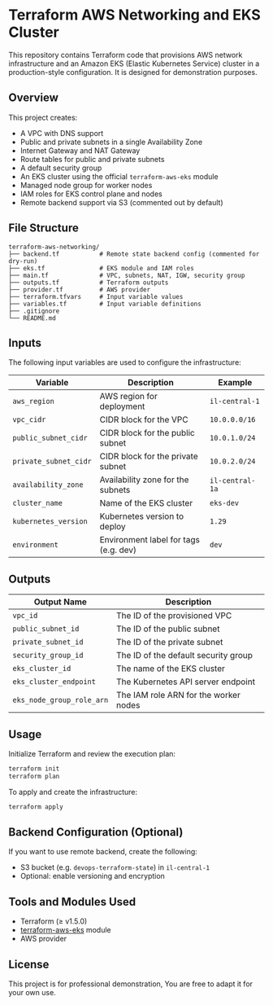 # Terraform AWS Networking and EKS Cluster

This repository contains Terraform code that provisions AWS network infrastructure and an Amazon EKS (Elastic Kubernetes Service) cluster in a production-style configuration. It is designed for demonstration purposes.

## Overview

This project creates:

- A VPC with DNS support
- Public and private subnets in a single Availability Zone
- Internet Gateway and NAT Gateway
- Route tables for public and private subnets
- A default security group
- An EKS cluster using the official `terraform-aws-eks` module
- Managed node group for worker nodes
- IAM roles for EKS control plane and nodes
- Remote backend support via S3 (commented out by default)

## File Structure

```
terraform-aws-networking/
├── backend.tf           # Remote state backend config (commented for dry-run)
├── eks.tf               # EKS module and IAM roles
├── main.tf              # VPC, subnets, NAT, IGW, security group
├── outputs.tf           # Terraform outputs
├── provider.tf          # AWS provider
├── terraform.tfvars     # Input variable values
├── variables.tf         # Input variable definitions
├── .gitignore
└── README.md
```

## Inputs

The following input variables are used to configure the infrastructure:

| Variable              | Description                              | Example           |
|-----------------------|------------------------------------------|-------------------|
| `aws_region`          | AWS region for deployment                | `il-central-1`    |
| `vpc_cidr`            | CIDR block for the VPC                   | `10.0.0.0/16`     |
| `public_subnet_cidr`  | CIDR block for the public subnet         | `10.0.1.0/24`     |
| `private_subnet_cidr` | CIDR block for the private subnet        | `10.0.2.0/24`     |
| `availability_zone`   | Availability zone for the subnets        | `il-central-1a`   |
| `cluster_name`        | Name of the EKS cluster                  | `eks-dev`         |
| `kubernetes_version`  | Kubernetes version to deploy             | `1.29`            |
| `environment`         | Environment label for tags (e.g. dev)    | `dev`             |

## Outputs

| Output Name              | Description                               |
|--------------------------|-------------------------------------------|
| `vpc_id`                 | The ID of the provisioned VPC             |
| `public_subnet_id`       | The ID of the public subnet               |
| `private_subnet_id`      | The ID of the private subnet              |
| `security_group_id`      | The ID of the default security group      |
| `eks_cluster_id`         | The name of the EKS cluster               |
| `eks_cluster_endpoint`   | The Kubernetes API server endpoint        |
| `eks_node_group_role_arn`| The IAM role ARN for the worker nodes     |

## Usage

Initialize Terraform and review the execution plan:

```bash
terraform init
terraform plan
```

To apply and create the infrastructure:

```bash
terraform apply
```



## Backend Configuration (Optional)

If you want to use remote backend, create the following:

- S3 bucket (e.g. `devops-terraform-state`) in `il-central-1`
- Optional: enable versioning and encryption

## Tools and Modules Used

- Terraform (≥ v1.5.0)
- [terraform-aws-eks](https://github.com/terraform-aws-modules/terraform-aws-eks) module
- AWS provider

## License

This project is for  professional demonstration, You are free to adapt it for your own use.
